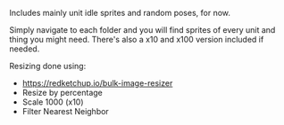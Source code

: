 Includes mainly unit idle sprites and random poses, for now.

Simply navigate to each folder and you will find sprites of every unit and thing you might need. There's also a x10 and x100 version included if needed.

Resizing done using:
- https://redketchup.io/bulk-image-resizer
 - Resize by percentage
 - Scale 1000 (x10)
 - Filter Nearest Neighbor